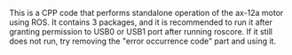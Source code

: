 This is a CPP code that performs standalone operation of the ax-12a motor using ROS.
It contains 3 packages, and it is recommended to run it after granting permission to USB0 or ​​USB1 port after running roscore.
If it still does not run, try removing the "error occurrence code" part and using it.

